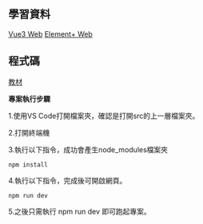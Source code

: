 
## 學習資料
[Vue3 Web](https://vuejs.org/guide/introduction.html)
[Element+ Web](https://element-plus.org/en-US/)

## 程式碼
[教材](https://github.com/tsunhousam91/2023LuciditvCourse_05.git)

**專案執行步驟**

1.使用VS Code打開檔案夾，確認是打開src的上一層檔案夾。

2.打開終端機

3.執行以下指令，成功會產生node_modules檔案夾
```
npm install
```
4.執行以下指令，完成後可開啟網頁。
```
npm run dev
```
5.之後只需執行 npm run dev 即可跑起專案。
